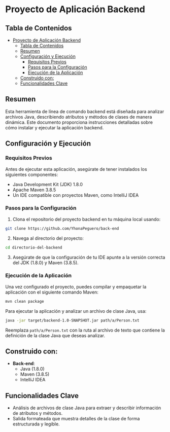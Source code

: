 # Proyecto de Aplicación Backend

## Tabla de Contenidos

- [Proyecto de Aplicación Backend](#proyecto-de-aplicación-backend)
  - [Tabla de Contenidos](#tabla-de-contenidos)
  - [Resumen](#resumen)
  - [Configuración y Ejecución](#configuración-y-ejecución)
    - [Requisitos Previos](#requisitos-previos)
    - [Pasos para la Configuración](#pasos-para-la-configuración)
    - [Ejecución de la Aplicación](#ejecución-de-la-aplicación)
  - [Construido con:](#construido-con)
  - [Funcionalidades Clave](#funcionalidades-clave)

## Resumen

Esta herramienta de línea de comando backend está diseñada para analizar archivos Java, describiendo atributos y métodos de clases de manera dinámica. Este documento proporciona instrucciones detalladas sobre cómo instalar y ejecutar la aplicación backend.

## Configuración y Ejecución

### Requisitos Previos

Antes de ejecutar esta aplicación, asegúrate de tener instalados los siguientes componentes:

- Java Development Kit (JDK) 1.8.0
- Apache Maven 3.8.5
- Un IDE compatible con proyectos Maven, como IntelliJ IDEA

### Pasos para la Configuración

1. Clona el repositorio del proyecto backend en tu máquina local usando:

```bash
git clone https://github.com/YhonaPeguero/back-end
```

2. Navega al directorio del proyecto:

```bash
cd directorio-del-backend
```

3. Asegúrate de que la configuración de tu IDE apunte a la versión correcta del JDK (1.8.0) y Maven (3.8.5).

### Ejecución de la Aplicación

Una vez configurado el proyecto, puedes compilar y empaquetar la aplicación con el siguiente comando Maven:

```bash
mvn clean package
```

Para ejecutar la aplicación y analizar un archivo de clase Java, usa:

```bash
java -jar target/backend-1.0-SNAPSHOT.jar path/a/Person.txt
```

Reemplaza `path/a/Person.txt` con la ruta al archivo de texto que contiene la definición de la clase Java que deseas analizar.

## Construido con:

- **Back-end**:
  - Java (1.8.0)
  - Maven (3.8.5)
  - IntelliJ IDEA

## Funcionalidades Clave

- Análisis de archivos de clase Java para extraer y describir información de atributos y métodos.
- Salida formateada que muestra detalles de la clase de forma estructurada y legible.

